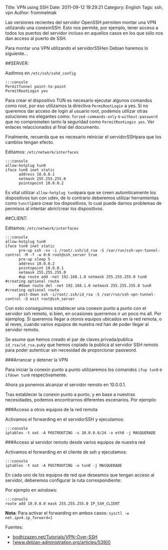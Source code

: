 Title: VPN using SSH
Date: 2011-09-12 19:29:21
Category: English
Tags: ssh, vpn
Author: frommelmak

Las versiones recientes del servidor OpenSSH permiten montar una VPN utilizando una conexinSSH. Esto nos permite, por ejemplo, tener acceso a todos los puertos del servidor incluso en aquellos casos en los que sólo nos dan acceso al puerto de SSH.

Para montar una VPN utilizando el servidorSSHen Debian haremos lo siguiente...        

##SERVER:

Aadimos en `/etc/ssh/sshd_config`
    
    :::console                     
    PermitTunnel point-to-point
    PermitRootLogin yes

Para crear el dispositivo TUN es necesario ejecutar algunos comandos como root, por eso utilizamos la directiva `PermiRootLogin` a yes. Si no queremos dar acceso de login al usuario root, podemos utilizar otras soluciones ms elegantes como: `forzed-commands-only` o  `without-password` que no comprometen tanto la seguridad como `PermitRootLogin yes`. Ver enlaces relaccionados al final del documento.

Finalmente, recuerda que es necesario reiniciar el servidorSSHpara que los cambios tengan efecto.

Editamos: `/etc/network/interfaces`

    :::console
    allow-hotplug tun0
    iface tun0 inet static
          address 10.0.0.1
          netmask 255.255.255.0
          pointopoint 10.0.0.2

Es vital utilizar `allow-hotplug tun0`para que se creen automticamente los dispositivos tun con udev, de lo contrario deberemos utilizar herramientas como `tunctl`para crear los dispositivos, lo cual puede darnos problemas de permisos al intentar abrir/crear los dispositivos.


##CLIENT:

Editamos: `/etc/network/interfaces`
    
    :::console                     
    allow-hotplug tun0
    iface tun0 inet static
          pre-up ssh -vv -i /root/.ssh/id_rsa -S /var/run/ssh-vpn-tunnel-control -M -f -w 0:0 root@ssh_server true
          pre-up sleep 5
          address 10.0.0.2
          pointopoint 10.0.0.1
          netmask 255.255.255.0
          #up route add -net 192.168.1.0 netmask 255.255.255.0 tun0 #creating optional route
          #down route del -net 192.168.1.0 netmask 255.255.255.0 tun0 #creating optional route
          post-down ssh -i/root/.ssh/id_rsa -S /var/run/ssh-vpn-tunnel-control -O exit root@ssh_server

Con esto conseguimos establecer una conexin punto a punto con el servidor ssh remoto, si bien, en ocasiones querremos ir un poco ms all. Por ejemplog. Si queremos llegar a otoros equipos ubicados en la red remota, o al reves, cuando varios equipos de nuestra red han de poder llegar al servidor remoto.
            
Se asume que hemos creado el par de claves privada/publica `id_rsa/id_rsa.pub`y que hemos copiado la publica al servidor SSH remoto para poder autenticar sin necesidad de proporcionar password.

###Arrancar y detener la VPN

Para iniciar la conexin punto a punto utilizaremos los comandos `ifup tun0` e `ifdown tun0` respectivamente.

Ahora ya ponemos alcanzar el servidor remoto en 10.0.0.1.

Tras establecer la conexin punto a punto, y en base a nuestras necesidades, podemos encontrarnos diferentes escenarios. Por ejemplo:

###Acceso a otros equipos de la red remota

Activamos el forwarding en el servidorSSH y ejecutamos:
                         
    :::console
    iptables -t nat -A POSTROUTING -s 10.0.0.0/24 -o eth0 -j MASQUERADE

###Acceso al servidor remoto desde varios equipos de nuestra red

Activamos el forwarding en el cliente de ssh y ejecutamos:

    :::console                         
    iptables -t nat -A POSTROUTING -o tun0 -j MASQUERADE

En cada uno de los equipos de red que deseamos que tengan acceso al servidor, deberemos configurar la ruta correspondiente:

Por ejemplo en windows:

    :::console
    route add 10.0.0.0 mask 255.255.255.0 IP_SSH_CLIENT
            
**Nota**: Para activar el forwarding en ambos casos: `sysctl -w net.ipv4.ip_forward=1`


Fuentes: 
            
  * [bodhizazen.net/Tutorials/VPN-Over-SSH]()
  * [www.debian-administration.org/articles/539]()

